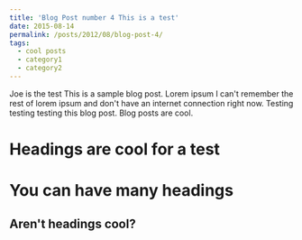 ```yaml
---
title: 'Blog Post number 4 This is a test'
date: 2015-08-14
permalink: /posts/2012/08/blog-post-4/
tags:
  - cool posts
  - category1
  - category2
---
```



Joe is the test
This is a sample blog post. Lorem ipsum I can't remember the rest of lorem ipsum and don't have an internet connection right now. Testing testing testing this blog post. Blog posts are cool.

Headings are cool for a test
======

You can have many headings
======

Aren't headings cool?
------
